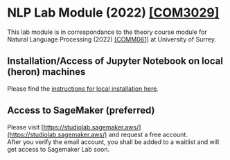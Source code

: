 # NLP Lab Module (2022) [[COM3029]](https://surreylearn.surrey.ac.uk/d2l/home/227102)

This lab module is in correspondance to the theory course module for Natural Language Processing (2022) [[COMM061]](https://surreylearn.surrey.ac.uk/d2l/home/227147) at University of Surrey.

## Installation/Access of Jupyter Notebook on local (heron) machines
Please find the [instructions for local installation here](https://github.com/surrey-nlp/NLP-2022/blob/main/NLP-Jupyter_Notebooks_Installation.pdf).

## Access to SageMaker (preferred)

Please visit [https://studiolab.sagemaker.aws/](https://studiolab.sagemaker.aws/) and request a free account. <br/>
After you verify the email account, you shall be added to a waitlist and will get access to Sagemaker Lab soon. 

